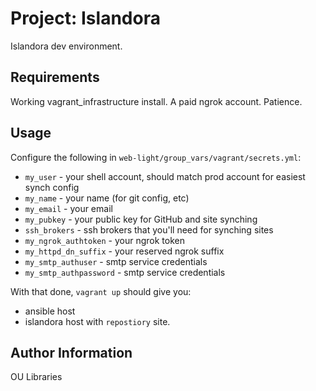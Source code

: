 Project: Islandora
=========

Islandora dev environment. 

Requirements
------------

Working vagrant_infrastructure install. A paid ngrok account.  Patience.

Usage
-----

Configure the following in `web-light/group_vars/vagrant/secrets.yml`:

* `my_user` - your shell account, should match prod account for easiest synch config 
* `my_name` - your name (for git config, etc)
* `my_email` - your email
* `my_pubkey` - your public key for GitHub and site synching
* `ssh_brokers` - ssh brokers that you'll need for synching sites
* `my_ngrok_authtoken` - your ngrok token 
* `my_httpd_dn_suffix` - your reserved ngrok suffix
* `my_smtp_authuser` - smtp service credentials
* `my_smtp_authpassword` - smtp service credentials


With that done, `vagrant up` should give you:

* ansible host
* islandora host with `repostiory` site. 


Author Information
------------------

OU Libraries 
